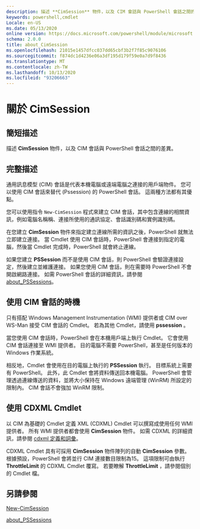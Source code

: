 ```yaml
---
description: 描述 **CimSession** 物件，以及 CIM 會話與 PowerShell 會話之間的差異。
keywords: powershell,cmdlet
Locale: en-US
ms.date: 05/13/2020
online version: https://docs.microsoft.com/powershell/module/microsoft.powershell.core/about/about_cimsession?view=powershell-7&WT.mc_id=ps-gethelp
schema: 2.0.0
title: about_CimSession
ms.openlocfilehash: 21015e1457dfcc037dd65cbf3b2f7f85c9076106
ms.sourcegitcommit: f874dc1d4236e06a3df195d179f59e0a7d9f8436
ms.translationtype: MT
ms.contentlocale: zh-TW
ms.lasthandoff: 10/13/2020
ms.locfileid: "93206663"
---
```

# <a name="about-cimsession"></a>關於 CimSession

## <a name="short-description"></a>簡短描述
描述 **CimSession** 物件，以及 CIM 會話與 PowerShell 會話之間的差異。

## <a name="long-description"></a>完整描述

通用訊息模型 (CIM) 會話是代表本機電腦或遠端電腦之連接的用戶端物件。 您可以使用 CIM 會話來替代 (Pssession) 的 PowerShell 會話。 這兩種方法都有其優點。

您可以使用指令 `New-CimSession` 程式來建立 CIM 會話，其中包含連線的相關資訊，例如電腦名稱稱、連接所使用的通訊協定、會話識別碼和實例識別碼。

在您建立 **CimSession** 物件來指定建立連線所需的資訊之後，PowerShell 就無法立即建立連接。 當 Cmdlet 使用 CIM 會話時，PowerShell 會連接到指定的電腦，然後當 Cmdlet 完成時，PowerShell 就會終止連線。

如果您建立 **PSSession** 而不是使用 CIM 會話，則 PowerShell 會驗證連接設定，然後建立並維護連接。 如果您使用 CIM 會話，則在需要時 PowerShell 不會開啟網路連接。 如需 PowerShell 會話的詳細資訊，請參閱 [about_PSSessions](about_PSSessions.md)。

## <a name="when-to-use-a-cim-session"></a>使用 CIM 會話的時機

只有搭配 Windows Management Instrumentation (WMI) 提供者或 CIM over WS-Man 接受 CIM 會話的 Cmdlet。 若為其他 Cmdlet，請使用 **pssession** 。

當您使用 CIM 會話時，PowerShell 會在本機用戶端上執行 Cmdlet。 它會使用 CIM 會話連接至 WMI 提供者。 目的電腦不需要 PowerShell，甚至是任何版本的 Windows 作業系統。

相反地，Cmdlet 會使用在目的電腦上執行的 **PSSession** 執行。
目標系統上需要有 PowerShell。 此外，此 Cmdlet 會將資料傳送回本機電腦。 PowerShell 會管理透過連線傳送的資料，並將大小保持在 Windows 遠端管理 (WinRM) 所設定的限制內。 CIM 會話不會強加 WinRM 限制。

## <a name="using-cdxml-cmdlets"></a>使用 CDXML Cmdlet

以 CIM 為基礎的 Cmdlet 定義 XML (CDXML) Cmdlet 可以撰寫成使用任何 WMI 提供者。 所有 WMI 提供者都會使用 **CimSession** 物件。 如需 CDXML 的詳細資訊，請參閱 [cdxml 定義和詞彙](/previous-versions/windows/desktop/wmi_v2/cdxml-overview)。

CDXML Cmdlet 具有可採用 **CimSession** 物件陣列的自動 **CimSession** 參數。 根據預設，PowerShell 會將並行 CIM 連接數目限制為15。 這項限制可由執行 **ThrottleLimit** 的 CDXML Cmdlet 覆寫。 若要瞭解 **ThrottleLimit** ，請參閱個別的 Cmdlet 檔。

## <a name="see-also"></a>另請參閱

[New-CimSession](xref:CimCmdlets.New-CimSession)

[about_PSSessions](about_PSSessions.md)
